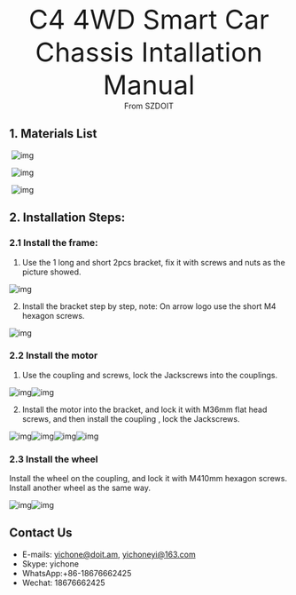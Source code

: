 <center><font size=10> C4 4WD Smart Car Chassis Intallation Manual </center></font>
<center> From SZDOIT</center>



## 1. Materials List

​       ![img](wps1.png)

​      ![img](wps2.png)

​        ![img](wps3.png)

 

## 2. Installation Steps:

### 2.1 Install the frame:

1) Use the 1 long and short 2pcs bracket, fix it with screws and nuts as the picture showed.

![img](wps4.png) 

 2) Install the bracket step by step, note: On arrow logo use the short M4 hexagon screws.

![img](wps5.png) 

### 2.2 Install the motor

1) Use the coupling and screws, lock the Jackscrews into the couplings.

![img](wps6.png)![img](wps7.png) 

2) Install the motor into the bracket, and lock it with M36mm flat head screws, and then install the coupling , lock the Jackscrews.

![img](wps8.png)![img](wps9.png)![img](wps10.png)![img](wps11.png) 

### 2.3 Install the wheel

Install the wheel on the coupling, and lock it with M410mm hexagon screws. Install another wheel as the same way.

![img](wps12.png)![img](wps13.png) 

## Contact Us

- E-mails: [yichone@doit.am](mailto:yichone@doit.am), [yichoneyi@163.com](mailto:yichoneyi@163.com)
- Skype: yichone
- WhatsApp:+86-18676662425
- Wechat: 18676662425